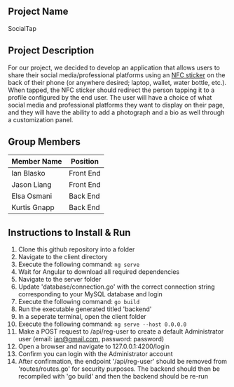 ## Project Name
SocialTap
## Project Description
For our project, we decided to develop an application that allows users to share their social media/professional platforms using an [NFC sticker](https://electronics.howstuffworks.com/nfc-tag.htm) on the back of their phone (or anywhere desired; laptop, wallet, water bottle, etc.). When tapped, the NFC sticker should redirect the person tapping it to a profile configured by the end user. The user will have a choice of what social media and professional platforms they want to display on their page, and they will have the ability to add a photograph and a bio as well through a customization panel.
## Group Members
| Member Name   | Position      |
| ------------- | ------------- |
| Ian Blasko    | Front End     |
| Jason Liang   | Front End     |
| Elsa Osmani   | Back End      |
| Kurtis Gnapp  | Back End      |

## Instructions to Install & Run

1. Clone this github repository into a folder
2. Navigate to the client directory
3. Execute the following command: `ng serve`
5. Wait for Angular to download all required dependencies
6. Navigate to the server folder
7. Update 'database/connection.go' with the correct connection string corresponding to your MySQL database and login
8. Execute the following command: `go build`
9. Run the executable generated titled 'backend'
10. In a seperate terminal, open the client folder
11. Execute the following command: `ng serve --host 0.0.0.0`
12. Make a POST request to /api/reg-user to create a default Administrator user (email: ian@gmail.com, password: password)
13. Open a browser and navigate to 127.0.0.1:4200/login
14. Confirm you can login with the Administrator account
15. After confirmation, the endpoint '/api/reg-user' should be removed from 'routes/routes.go' for security purposes. The backend should then be recompiled with 'go build' and then the backend should be re-run
